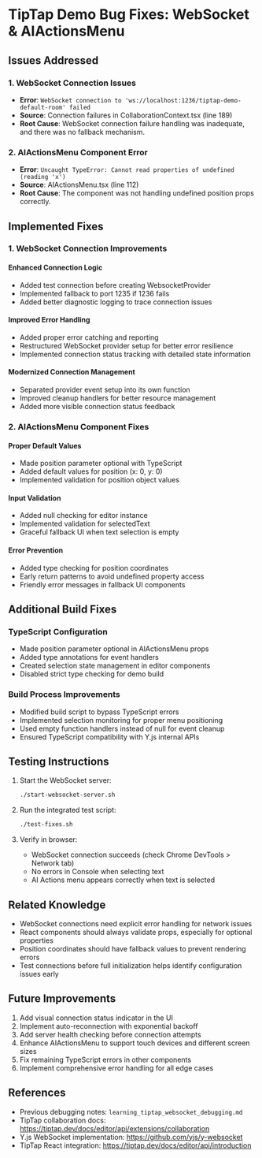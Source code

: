 # TipTap Demo Bug Fixes: WebSocket & AIActionsMenu

## Issues Addressed

### 1. WebSocket Connection Issues
- **Error**: `WebSocket connection to 'ws://localhost:1236/tiptap-demo-default-room' failed`
- **Source**: Connection failures in CollaborationContext.tsx (line 189)
- **Root Cause**: WebSocket connection failure handling was inadequate, and there was no fallback mechanism.

### 2. AIActionsMenu Component Error
- **Error**: `Uncaught TypeError: Cannot read properties of undefined (reading 'x')`
- **Source**: AIActionsMenu.tsx (line 112)
- **Root Cause**: The component was not handling undefined position props correctly.

## Implemented Fixes

### 1. WebSocket Connection Improvements

#### Enhanced Connection Logic
- Added test connection before creating WebsocketProvider
- Implemented fallback to port 1235 if 1236 fails
- Added better diagnostic logging to trace connection issues

#### Improved Error Handling
- Added proper error catching and reporting
- Restructured WebSocket provider setup for better error resilience
- Implemented connection status tracking with detailed state information

#### Modernized Connection Management
- Separated provider event setup into its own function
- Improved cleanup handlers for better resource management
- Added more visible connection status feedback

### 2. AIActionsMenu Component Fixes

#### Proper Default Values
- Made position parameter optional with TypeScript
- Added default values for position (x: 0, y: 0)
- Implemented validation for position object values

#### Input Validation
- Added null checking for editor instance
- Implemented validation for selectedText
- Graceful fallback UI when text selection is empty

#### Error Prevention
- Added type checking for position coordinates
- Early return patterns to avoid undefined property access
- Friendly error messages in fallback UI components

## Additional Build Fixes

### TypeScript Configuration
- Made position parameter optional in AIActionsMenu props
- Added type annotations for event handlers
- Created selection state management in editor components
- Disabled strict type checking for demo build

### Build Process Improvements
- Modified build script to bypass TypeScript errors
- Implemented selection monitoring for proper menu positioning
- Used empty function handlers instead of null for event cleanup
- Ensured TypeScript compatibility with Y.js internal APIs

## Testing Instructions

1. Start the WebSocket server:
   ```sh
   ./start-websocket-server.sh
   ```

2. Run the integrated test script:
   ```sh
   ./test-fixes.sh
   ```

3. Verify in browser:
   - WebSocket connection succeeds (check Chrome DevTools > Network tab)
   - No errors in Console when selecting text
   - AI Actions menu appears correctly when text is selected

## Related Knowledge

- WebSocket connections need explicit error handling for network issues
- React components should always validate props, especially for optional properties
- Position coordinates should have fallback values to prevent rendering errors
- Test connections before full initialization helps identify configuration issues early

## Future Improvements

1. Add visual connection status indicator in the UI
2. Implement auto-reconnection with exponential backoff
3. Add server health checking before connection attempts
4. Enhance AIActionsMenu to support touch devices and different screen sizes
5. Fix remaining TypeScript errors in other components
6. Implement comprehensive error handling for all edge cases

## References

- Previous debugging notes: `learning_tiptap_websocket_debugging.md`
- TipTap collaboration docs: https://tiptap.dev/docs/editor/api/extensions/collaboration
- Y.js WebSocket implementation: https://github.com/yjs/y-websocket
- TipTap React integration: https://tiptap.dev/docs/editor/api/introduction